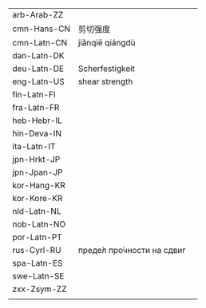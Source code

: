 | | | |
|-|-|-|
| arb-Arab-ZZ |  |  |
| cmn-Hans-CN | 剪切强度 |  |
| cmn-Latn-CN | jiǎnqiē qiángdù |  |
| dan-Latn-DK |  |  |
| deu-Latn-DE | Scherfestigkeit |  |
| eng-Latn-US | shear strength |  |
| fin-Latn-FI |  |  |
| fra-Latn-FR |  |  |
| heb-Hebr-IL |  |  |
| hin-Deva-IN |  |  |
| ita-Latn-IT |  |  |
| jpn-Hrkt-JP |  |  |
| jpn-Jpan-JP |  |  |
| kor-Hang-KR |  |  |
| kor-Kore-KR |  |  |
| nld-Latn-NL |  |  |
| nob-Latn-NO |  |  |
| por-Latn-PT |  |  |
| rus-Cyrl-RU | преде́л про́чности на сдвиг |  |
| spa-Latn-ES |  |  |
| swe-Latn-SE |  |  |
| zxx-Zsym-ZZ |  |  |
|  |  |  |